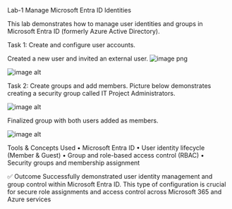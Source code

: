 Lab-1 Manage Microsoft Entra ID Identities

This lab demonstrates how to manage user identities and groups in Microsoft Entra ID (formerly Azure Active Directory).

Task 1: Create and configure user accounts.

Created a new user and invited an external user. 
 ![image png](https://github.com/dy1000/Lab-1---Manage-Microsoft-Entra-ID-Identities/raw/main/Files/Image%201%20-%20Lab1.png?raw=true)

![image alt](https://github.com/dy1000/Azure-Administrator-AZ-104-Labs/blob/main/Files/Image%201%20-%20Lab1.png?raw=true)


Task 2: Create groups and add members. Picture below demonstrates creating a security group called IT Project Administrators. 

![image alt](https://github.com/dy1000/Lab-1---Manage-Microsoft-Entra-ID-Identities/blob/main/Files/Image%203%20-%20Lab1.png?raw=true)

Finalized group with both users added as members. 

![image alt](https://github.com/dy1000/Lab-1---Manage-Microsoft-Entra-ID-Identities/blob/main/Files/Image%202%20-%20Lab1.png?raw=true)

Tools & Concepts Used • Microsoft Entra ID • User identity lifecycle (Member & Guest) • Group and role-based access control (RBAC) • Security groups and membership assignment

✅ Outcome Successfully demonstrated user identity management and group control within Microsoft Entra ID. This type of configuration is crucial for secure role assignments and access control across Microsoft 365 and Azure services
